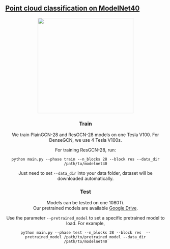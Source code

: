 ## [Point cloud classification on ModelNet40](https://arxiv.org/pdf/1910.06849.pdf)

<div style="text-align:center"><img src='https://github.com/lightaime/deep_gcns_torch/blob/master/misc/modelnet_cls.png' width=300>

### Train
We train PlainGCN-28 and ResGCN-28 models on one Tesla V100.
For DenseGCN,  we use 4 Tesla V100s.

For training ResGCN-28, run:
```
python main.py --phase train --n_blocks 28 --block res --data_dir /path/to/modelnet40
```
Just need to set `--data_dir` into your data folder, dataset will be downloaded automatically.

### Test
Models can be tested on one 1080Ti.   
Our pretrained models are available [Google Drive](https://drive.google.com/drive/folders/1LUWH0V3ZoHNQBylj0u0_36Mx0-UrDh1v?usp=sharing).

Use the parameter `--pretrained_model` to set a specific pretrained model to load. For example,

```
python main.py --phase test --n_blocks 28 --block res  --pretrained_model /path/to/pretrained_model --data_dir /path/to/modelnet40
```

